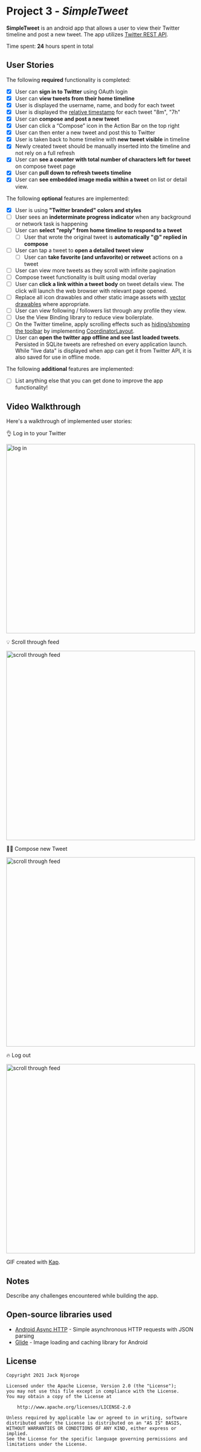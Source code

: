 # Project 3 - *SimpleTweet*

**SimpleTweet** is an android app that allows a user to view their Twitter timeline and post a new tweet. The app utilizes [Twitter REST API](https://dev.twitter.com/rest/public).

Time spent: **24** hours spent in total

## User Stories

The following **required** functionality is completed:

* [x]	User can **sign in to Twitter** using OAuth login
* [x]	User can **view tweets from their home timeline**
  * [x] User is displayed the username, name, and body for each tweet
  * [x]  User is displayed the [relative timestamp](https://gist.github.com/nesquena/f786232f5ef72f6e10a7) for each tweet "8m", "7h"
* [x]  User can **compose and post a new tweet**
  * [x]  User can click a “Compose” icon in the Action Bar on the top right
  * [x]  User can then enter a new tweet and post this to Twitter
  * [x]  User is taken back to home timeline with **new tweet visible** in timeline
  * [x]  Newly created tweet should be manually inserted into the timeline and not rely on a full refresh
* [x]  User can **see a counter with total number of characters left for tweet** on compose tweet page
* [x]  User can **pull down to refresh tweets timeline**
* [x]  User can **see embedded image media within a tweet** on list or detail view.

The following **optional** features are implemented:

* [x]  User is using **"Twitter branded" colors and styles**
* [ ] User sees an **indeterminate progress indicator** when any background or network task is happening
* [ ] User can **select "reply" from home timeline to respond to a tweet**
  * [ ] User that wrote the original tweet is **automatically "@" replied in compose**
* [ ] User can tap a tweet to **open a detailed tweet view**
  * [ ] User can **take favorite (and unfavorite) or retweet** actions on a tweet
* [ ] User can view more tweets as they scroll with infinite pagination
* [ ] Compose tweet functionality is built using modal overlay
* [ ] User can **click a link within a tweet body** on tweet details view. The click will launch the web browser with relevant page opened.
* [ ] Replace all icon drawables and other static image assets with [vector drawables](http://guides.codepath.org/android/Drawables#vector-drawables) where appropriate.
* [ ] User can view following / followers list through any profile they view.
* [ ] Use the View Binding library to reduce view boilerplate.
* [ ] On the Twitter timeline, apply scrolling effects such as [hiding/showing the toolbar](http://guides.codepath.org/android/Using-the-App-ToolBar#reacting-to-scroll) by implementing [CoordinatorLayout](http://guides.codepath.org/android/Handling-Scrolls-with-CoordinatorLayout#responding-to-scroll-events).
* [ ] User can **open the twitter app offline and see last loaded tweets**. Persisted in SQLite tweets are refreshed on every application launch. While "live data" is displayed when app can get it from Twitter API, it is also saved for use in offline mode.

The following **additional** features are implemented:

* [ ] List anything else that you can get done to improve the app functionality!

## Video Walkthrough

Here's a walkthrough of implemented user stories:

👌 Log in to your Twitter

<img src='https://github.com/jackjnn/simpleTweet/blob/master/twitterlogin.gif' title='Video Walkthrough' width='500' alt='log in' />

💡 Scroll through feed

<img src='https://github.com/jackjnn/simpleTweet/blob/master/twitterscroll3.gif' title='Video Walkthrough' width='500' alt='scroll through feed' />

✍🏾 Compose new Tweet

<img src='https://github.com/jackjnn/simpleTweet/blob/master/twittercompose.gif' title='Video Walkthrough' width='500' alt='scroll through feed' />

🔥 Log out

<img src='https://github.com/jackjnn/simpleTweet/blob/master/twitterlogout.gif' title='Video Walkthrough' width='500' alt='scroll through feed' />

GIF created with [Kap](https://getkap.co/).

## Notes

Describe any challenges encountered while building the app.

## Open-source libraries used

- [Android Async HTTP](https://github.com/loopj/android-async-http) - Simple asynchronous HTTP requests with JSON parsing
- [Glide](https://github.com/bumptech/glide) - Image loading and caching library for Android

## License

    Copyright 2021 Jack Njoroge

    Licensed under the Apache License, Version 2.0 (the "License");
    you may not use this file except in compliance with the License.
    You may obtain a copy of the License at

        http://www.apache.org/licenses/LICENSE-2.0

    Unless required by applicable law or agreed to in writing, software
    distributed under the License is distributed on an "AS IS" BASIS,
    WITHOUT WARRANTIES OR CONDITIONS OF ANY KIND, either express or implied.
    See the License for the specific language governing permissions and
    limitations under the License.
